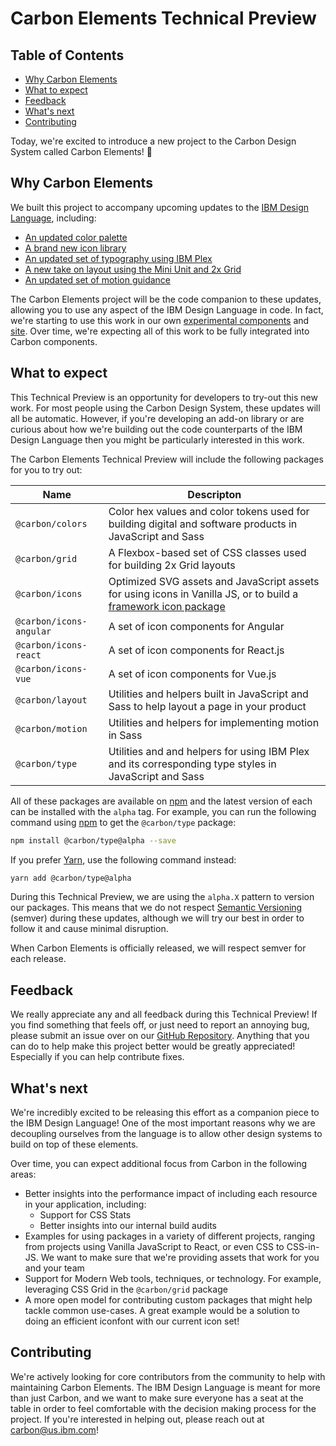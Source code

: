 # Carbon Elements Technical Preview

<!-- prettier-ignore-start -->
<!-- START doctoc generated TOC please keep comment here to allow auto update -->
<!-- DON'T EDIT THIS SECTION, INSTEAD RE-RUN doctoc TO UPDATE -->
## Table of Contents

- [Why Carbon Elements](#why-carbon-elements)
- [What to expect](#what-to-expect)
- [Feedback](#feedback)
- [What's next](#whats-next)
- [Contributing](#contributing)

<!-- END doctoc generated TOC please keep comment here to allow auto update -->
<!-- prettier-ignore-end -->

Today, we're excited to introduce a new project to the Carbon Design System called Carbon Elements! <span aria-label="celebrate" role="img">🎉</span>

## Why Carbon Elements

We built this project to accompany upcoming updates to the [IBM Design Language](https://w3.ibm.com/design/language/), including:

- [An updated color palette](https://w3.ibm.com/design/language/elements/color/)
- [A brand new icon library](https://w3.ibm.com/design/language/elements/icon-library/)
- [An updated set of typography using IBM Plex](https://w3.ibm.com/design/language/elements/typeface/)
- [A new take on layout using the Mini Unit and 2x Grid](https://w3.ibm.com/design/language/elements/2x-grid-ui/)
- [An updated set of motion guidance](https://w3.ibm.com/design/language/elements/motion/)

The Carbon Elements project will be the code companion to these updates, allowing you to use any aspect of the IBM Design Language in code. In fact, we're starting to use this work in our own [experimental components](https://www.carbondesignsystem.com/experimental/about/overview) and [site](http://next.carbondesignsystem.com/). Over time, we're expecting all of this work to be fully integrated into Carbon components.

## What to expect

This Technical Preview is an opportunity for developers to try-out this new work. For most people using the Carbon Design System, these updates will all be automatic. However, if you're developing an add-on library or are curious about how we're building out the code counterparts of the IBM Design Language then you might be particularly interested in this work.

The Carbon Elements Technical Preview will include the following packages for you to try out:

| Name                    | Descripton                                                                                                                                                 |
| ----------------------- | ---------------------------------------------------------------------------------------------------------------------------------------------------------- |
| `@carbon/colors`        | Color hex values and color tokens used for building digital and software products in JavaScript and Sass                                                   |
| `@carbon/grid`          | A Flexbox-based set of CSS classes used for building 2x Grid layouts                                                                                       |
| `@carbon/icons`         | Optimized SVG assets and JavaScript assets for using icons in Vanilla JS, or to build a [framework icon package](/docs/guides/building-an-icon-library.md) |
| `@carbon/icons-angular` | A set of icon components for Angular                                                                                                                       |
| `@carbon/icons-react`   | A set of icon components for React.js                                                                                                                      |
| `@carbon/icons-vue`     | A set of icon components for Vue.js                                                                                                                        |
| `@carbon/layout`        | Utilities and helpers built in JavaScript and Sass to help layout a page in your product                                                                   |
| `@carbon/motion`        | Utilities and helpers for implementing motion in Sass                                                                                                      |
| `@carbon/type`          | Utilities and and helpers for using IBM Plex and its corresponding type styles in JavaScript and Sass                                                      |

All of these packages are available on [npm](http://npmjs.com) and the latest version of each can be installed with the `alpha` tag. For example, you can run the following command using [npm](http://npmjs.com) to get the `@carbon/type` package:

```bash
npm install @carbon/type@alpha --save
```

If you prefer [Yarn](https://yarnpkg.com/en/), use the following command
instead:

```bash
yarn add @carbon/type@alpha
```

During this Technical Preview, we are using the `alpha.X` pattern to version our packages. This means that we do not respect [Semantic Versioning](https://semver.org/) (semver) during these updates, although we will try our best in order to follow it and cause minimal disruption.

When Carbon Elements is officially released, we will respect semver for each release.

## Feedback

We really appreciate any and all feedback during this Technical Preview! If you find something that feels off, or just need to report an annoying bug, please submit an issue over on our [GitHub Repository](https://github.com/IBM/carbon-elements/issues). Anything that you can do to help make this project better would be greatly appreciated! Especially if you can help contribute fixes.

## What's next

We're incredibly excited to be releasing this effort as a companion piece to the IBM Design Language! One of the most important reasons why we are decoupling ourselves from the language is to allow other design systems to build on top of these elements.

Over time, you can expect additional focus from Carbon in the following areas:

- Better insights into the performance impact of including each resource in your application, including:
  - Support for CSS Stats
  - Better insights into our internal build audits
- Examples for using packages in a variety of different projects, ranging from projects using Vanilla JavaScript to React, or even CSS to CSS-in-JS. We want to make sure that we're providing assets that work for you and your team
- Support for Modern Web tools, techniques, or technology. For example, leveraging CSS Grid in the `@carbon/grid` package
- A more open model for contributing custom packages that might help tackle common use-cases. A great example would be a solution to doing an efficient iconfont with our current icon set!

## Contributing

We're actively looking for core contributors from the community to help with maintaining Carbon Elements. The IBM Design Language is meant for more than just Carbon, and we want to make sure everyone has a seat at the table in order to feel comfortable with the decision making process for the project. If you're interested in helping out, please reach out at carbon@us.ibm.com!
